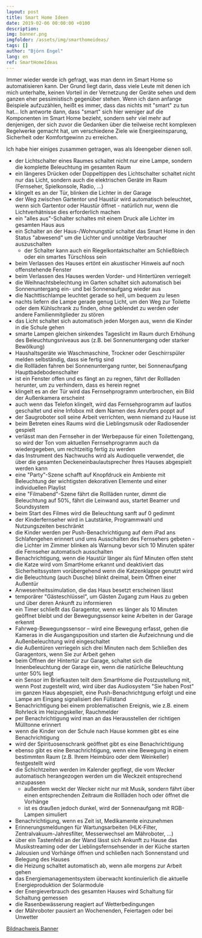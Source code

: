 ```yaml
---
layout: post
title: Smart Home Ideen
date: 2019-02-06 00:00:00 +0100
description:
img: banner.png
imgfolder: /assets/img/smarthomeideas/
tags: []
author: "Björn Engel"
lang: en
ref: SmartHomeIdeas
---
```

Immer wieder werde ich gefragt, was man denn im Smart Home so automatisieren kann. Der Grund liegt darin, dass viele Leute mit denen ich mich unterhalte, keinen Vorteil in der Vernetzung der Geräte sehen und dem ganzen eher pessimistisch gegenüber stehen. Wenn ich dann anfange Beispiele aufzuzählen, heißt es immer, dass das nichts mit "smart" zu tun hat... Ich antworte dann, dass "smart" sich hier weniger auf die Komponenten im Smart Home bezieht, sondern sehr viel mehr auf denjenigen, der sich zuvor die Gedanken über die teilweise recht komplexen Regelwerke gemacht hat, um verschiedene Ziele wie Energieeinsparung, Sicherheit oder Komfortgewinn zu erreichen.

Ich habe hier einiges zusammen getragen, was als Ideengeber dienen soll.

* der Lichtschalter eines Raumes schaltet nicht nur eine Lampe, sondern die komplette Beleuchtung im gesamten Raum
* ein längeres Drücken oder Doppeltippen des Lichtschalter schaltet nicht nur das Licht, sondern auch die elektrischen Geräte im Raum (Fernseher, Spielkonsole, Radio, ...)
* klingelt es an der Tür, blinken die Lichter in der Garage
* der Weg zwischen Gartentor und Haustür wird automatisch beleuchtet, wenn sich Gartentor oder Haustür öffnet - natürlich nur, wenn die Lichtverhätnisse dies erforderlich machen
* ein "alles aus"-Schalter schaltes mit einem Druck alle Lichter im gesamten Haus aus
* ein Schalter an der Haus-/Wohnungstür schaltet das Smart Home in den Status "abwesend" um die Lichter und unnötige Verbraucher auszuschalten
  * der Schalter kann auch ein Riegelkontaktschalter am Schließblech oder ein smartes Türschloss sein
* beim Verlassen des Hauses ertönt ein akustischer Hinweis auf noch offenstehende Fenster
* beim Verlassen des Hauses werden Vorder- und Hintertüren verriegelt
* die Weihnachtsbelechtung im Garten schaltet sich automatisch bei Sonnenuntergang ein- und bei Sonnenaufgang wieder aus
* die Nachttischlampe leuchtet gerade so hell, um bequem zu lesen
* nachts liefern die Lampe gerade genug Licht, um den Weg zur Toilette oder dem Kühlschrank zu finden, ohne geblendet zu werden oder andere Familienmitglieder zu stören
* das Licht schaltet sich automatisch jeden Morgen aus, wenn die Kinder in die Schule gehen
* smarte Lampen gleichen sinkendes Tageslicht im Raum durch Erhöhung des Beleuchtungsniveaus aus (z.B. bei Sonnenuntergang oder starker Bewölkung)
* Haushaltsgeräte wie Waschmaschine, Trockner oder Geschirrspüler melden selbständig, dass sie fertig sind
* die Rollläden fahren bei Sonnenuntergang runter, bei Sonnenaufgang Hauptbadebodenschalter
* ist ein Fenster offen und es fängt an zu regnen, fährt der Rollladen herunter, um zu verhindern, dass es herein regnet
* klingelt es an der Tür wird das Fernsehprogramm unterbrochen, ein Bild der Außenkamera erscheint
* auch wenn das Telefon klingelt, wird das Fernsehprogramm auf lautlos geschaltet und eine Infobox mit dem Namen des Anrufers poppt auf
* der Saugroboter soll seine Arbeit verrichten, wenn niemand zu Hause ist
* beim Betreten eines Raums wird die Lieblingsmusik oder Radiosender gespielt
* verlässt man den Fernseher in der Werbepause für einen Toilettengang, so wird der Ton vom aktuellen Fernsehprogramm auch da wiedergegeben, um rechtzeitig fertig zu werden
* das Instrument des Nachwuchs wird als Audioquelle verwendet, die über die gesamten Deckeneinbaulautsprecher Ihres Hauses abgespielt werden kann
* eine "Party"-Szene schafft auf Knopfdruck ein Ambiente mit Beleuchtung der wichtigsten dekorativen Elemente und einer individuellen Playlist
* eine "Filmabend"-Szene fährt die Rollläden runter, dimmt die Beleuchtung auf 50%, fährt die Leinwand aus, startet Beamer und Soundsystem
* beim Start des Filmes wird die Beleuchtung sanft auf 0 gedimmt
*	der Kinderfernseher wird in Lautstärke, Programmwahl und Nutzungszeiten beschränkt
* die Kinder werden per Push-Benachrichtigung auf dem iPad ans Schlafengehen erinnert und ums Ausschalten des Fernsehers gebeten - die Lichter im Zimmer blinken als Warnung bevor sich 10 Minuten später die Fernseher automatisch ausschalten
* Benachrichtigung, wenn die Haustür länger als fünf Minuten offen steht
*	die Katze wird vom SmartHome erkannt und deaktiviert das Sicherheitssystem vorübergehend wenn die Katzenklappe genutzt wird
*	die Beleuchtung (auch Dusche) blinkt dreimal, beim Öffnen einer Außentür
* Anwesenheitssimulation, die das Haus besetzt erscheinen lässt
* temporärer "Gästeschlüssel", um Gästen Zugang zum Haus zu geben und über deren Ankunft zu informieren
* ein Timer schließt das Garagentor, wenn es länger als 10 Minuten geöffnet bleibt und der Bewegungssensor keine Arbeiten in der Garage erkennt
*	Fahrweg-Bewegungssensor – wird eine Bewegung erfasst, gehen die Kameras in die Ausgangsposition und starten die Aufzeichnung und die Außenbeleuchtung wird eingeschaltet
* die Außentüren verriegeln sich drei Minuten nach dem Schließen des Garagentors, wenn Sie zur Arbeit gehen
*	beim Öffnen der Hintertür zur Garage, schaltet sich die Innenbeleuchtung der Garage ein, wenn die natürliche Beleuchtung unter 50% liegt
* ein Sensor im Briefkasten teilt dem SmartHome die Postzustellung mit, wenn Post zugestellt wird, wird über das Audiosystem "Sie haben Post" im ganzen Haus abgespielt, eine Push-Benachrichtgung erfolgt und eine Lampe am Eingang signalisiert den Füllstand
* Benachrichtigung bei einem problematischen Ereignis, wie z.B. einem Rohrleck im Heizungskeller, Rauchmelder
* per Benachrichtigung wird man an das Herausstellen der richtigen Mülltonne erinnert
*	wenn die Kinder von der Schule nach Hause kommen gibt es eine Benachrichtigung
*	wird der Spirituosenschrank geöffnet gibt es eine Benachrichtigung
*	ebenso gibt es eine Benachrichtigung, wenn eine Bewegung in einem bestimmten Raum (z.B. Ihrem Heimbüro oder dem Weinkeller) festgestellt wird
* die Schichtzeiten werden im Kalender gepflegt, die vom Wecker automatisch herangezogen werden um die Weckzeit entsprechend anzupassen
  * außerdem weckt der Wecker nicht nur mit Musik, sondern fährt über einen entsprechenden Zeitraum die Rollläden hoch oder öffnet die Vorhänge
  * ist es draußen jedoch dunkel, wird der Sonnenaufgang mit RGB-Lampen simuliert
* Benachrichtigung, wenn es Zeit ist, Medikamente einzunehmen
*	Erinnerungsmeldungen für Wartungsarbeiten (HLK-Filter, Zentralvakuum-Jahresfilter, Messerwechsel am Mähroboter, ...)
* über ein Tastenfeld an der Wand lässt sich Ankunft zu Hause das Musikstreaming oder der Lieblingsfernsehsender in der Küche starten
*	Jalousien und Vorhänge öffnen und schließen nach Sonnenstand und Belegung des Hauses
* die Heizung schaltet automatisch ab, wenn alle morgens zur Arbeit gehen
*	das Energiemanagementsystem überwacht kontinuierlich die aktuelle Energieproduktion der Solarmodule
*	der Energieverbrauch des gesamten Hauses wird Schaltung für Schaltung gemessen
*	die Rasenbewässerung reagiert auf Wetterbedingungen
* der Mähroboter pausiert an Wochenenden, Feiertagen oder bei Unwetter


[Bildnachweis Banner][piccredit]

[piccredit]: https://pixabay.com/de/smart-home-haus-technik-multimedia-3574545/
